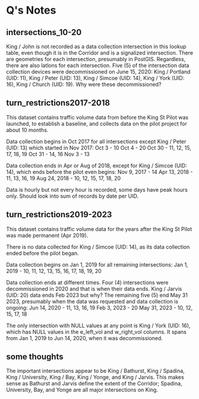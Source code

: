 # Q's Notes

## intersections_10-20
King / John is not recorded as a data collection intersection in this lookup table, even though it is in the Corridor and is a signalized intersection. 
There are geometries for each intersection, presumably in PostGIS. Regardless, there are also latlons for each intersection. 
Five (5) of the intersection data collection devices were decommissioned on June 15, 2020: King / Portland (UID: 11), King / Peter (UID: 13), King / Simcoe (UID: 14), King / York (UID: 16), King / Church (UID: 19). Why were these decommissioned?

## turn_restrictions2017-2018
This dataset contains traffic volume data from before the King St Pilot was launched, to establish a baseline, and collects data on the pilot project for about 10 months. 

Data collection begins in Oct 2017 for all intersections except King / Peter (UID: 13) which started in Nov 2017:
Oct 3 - 10
Oct 4 - 20
Oct 30 - 11, 12, 15, 17, 18, 19
Oct 31 - 14, 16
Nov 3 - 13

Data collection ends in Apr or Aug of 2018, except for King / Simcoe (UID: 14), which ends before the pilot even begins:
Nov 9, 2017 - 14
Apr 13, 2018 - 11, 13, 16, 19
Aug 24, 2018 - 10, 12, 15, 17, 18, 20

Data is hourly but not every hour is recorded, some days have peak hours only. Should look into sum of records by date per UID.

## turn_restrictions2019-2023
This dataset contains traffic volume data for the years after the King St Pilot was made permanent (Apr 2019).

There is no data collected for King / Simcoe (UID: 14), as its data collection ended before the pilot began.

Data collection begins on Jan 1, 2019 for all remaining intersections:
Jan 1, 2019 - 10, 11, 12, 13, 15, 16, 17, 18, 19, 20

Data collection ends at different times. Four (4) intersections were decommissioned in 2020 and that is when their data ends. King / Jarvis (UID: 20) data ends Feb 2023 but why? The remaining five (5) end May 31 2023, presumably when the data was requested and data collection is ongoing:
Jun 14, 2020 - 11, 13, 16, 19
Feb 3, 2023 - 20
May 31, 2023 - 10, 12, 15, 17, 18

The only intersection with NULL values at any point is King / York (UID: 16), which has NULL values in the e_left_vol and w_right_vol columns. It spans from Jan 1, 2019 to Jun 14, 2020, when it was decommissioned.

## some thoughts
The important intersections appear to be King / Bathurst, King / Spadina, King / University, King / Bay, King / Yonge, and King / Jarvis. This makes sense as Bathurst and Jarvis define the extent of the Corridor; Spadina, University, Bay, and Yonge are all major intersections on King. 
